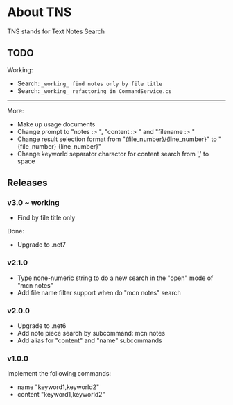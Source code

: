 # About TNS

TNS stands for Text Notes Search

## TODO

Working:

- Search: `_working_ find notes only by file title`
- Search: `_working_ refactoring in CommandService.cs`

---
More:
- Make up usage documents
- Change prompt to "notes :> ", "content :> " and "filename :> "
- Change result selection format from "{file_number}/{line_number}" to "{file_number} {line_number}"
- Change keyworld separator charactor for content search from ',' to space

## Releases

### v3.0 ~ working

- Find by file title only

Done:
- Upgrade to .net7

### v2.1.0

- Type none-numeric string to do a new search in the "open" mode of "mcn notes"
- Add file name filter support when do "mcn notes" search

### v2.0.0

- Upgrade to .net6
- Add note piece search by subcommand: mcn notes
- Add alias for "content" and "name" subcommands

### v1.0.0

Implement the following commands:

- name "keyword1,keyworld2"
- content "keyword1,keyworld2"
